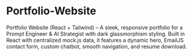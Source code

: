 # Portfolio-Website
Portfolio Website (React + Tailwind) – A sleek, responsive portfolio for a Prompt Engineer &amp; AI Strategist with dark glassmorphism styling. Built in React with centralized mock.js data, it features a dynamic hero, EmailJS contact form, custom chatbot, smooth navigation, and resume download.
